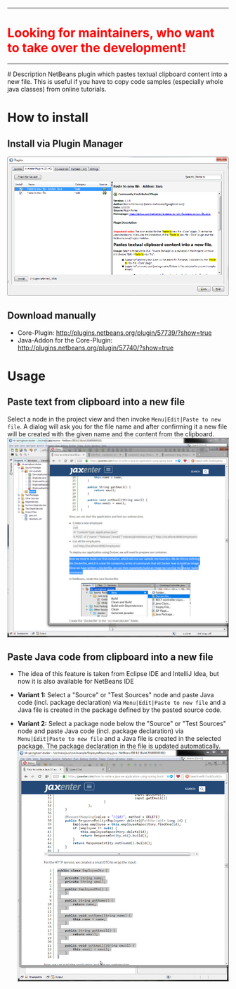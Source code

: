 <hr>
<h1 style="color: #FF0000">Looking for maintainers, who want to take over the development!</h1>
<hr>
# Description
NetBeans plugin which pastes textual clipboard content into a new file. This is useful if you have to copy code samples (especially whole java classes) from online tutorials.

# How to install

## Install via Plugin Manager
![InstallFromPluginCenter](https://github.com/markiewb/nb-paste-to-new-file/blob/master/doc/InstallFromPluginCenter.png?raw=true)


## Download manually

* Core-Plugin: http://plugins.netbeans.org/plugin/57739/?show=true
* Java-Addon for the Core-Plugin: http://plugins.netbeans.org/plugin/57740/?show=true

# Usage

## Paste text from clipboard into a new file

Select a node in the project view and then invoke `Menu|Edit|Paste to new file`. A dialog will ask you for the file name and after confirming it a new file will be created with the given name and the content from the clipboard.
![PasteToNewFile](https://github.com/markiewb/nb-paste-to-new-file/blob/master/doc/PasteToNewFile.gif?raw=true)

## Paste Java code from clipboard into a new file

* The idea of this feature is taken from Eclipse IDE and IntelliJ Idea, but now it is also available for NetBeans IDE

* **Variant 1:** Select a "Source" or "Test Sources" node and paste Java code (incl. package declaration) via `Menu|Edit|Paste to new file` and a Java file is created in the package defined by the pasted source code.
* **Variant 2:** Select a package node below the "Source" or "Test Sources" node and paste Java code (incl. package declaration) via `Menu|Edit|Paste to new file` and a Java file is created in the selected package. The package declaration in the file is updated automatically.
![PasteToNewJavaFile](https://github.com/markiewb/nb-paste-to-new-file/blob/master/doc/PasteToNewJavaFile.gif?raw=true)
